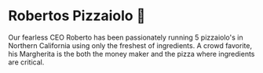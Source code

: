 # Robertos Pizzaiolo 🍕

Our fearless CEO Roberto has been passionately running 5 pizzaiolo's in Northern California using only the freshest of ingredients. A crowd favorite, his Margherita is the both the money maker and the pizza where ingredients are critical.
